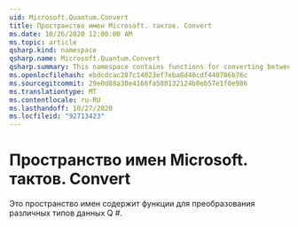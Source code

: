 ```yaml
---
uid: Microsoft.Quantum.Convert
title: Пространство имен Microsoft. тактов. Convert
ms.date: 10/26/2020 12:00:00 AM
ms.topic: article
qsharp.kind: namespace
qsharp.name: Microsoft.Quantum.Convert
qsharp.summary: This namespace contains functions for converting between various Q# data types.
ms.openlocfilehash: ebdcdcac287c14023ef7eba8d40cdf440706b76c
ms.sourcegitcommit: 29e0d88a30e4166fa580132124b0eb57e1f0e986
ms.translationtype: MT
ms.contentlocale: ru-RU
ms.lasthandoff: 10/27/2020
ms.locfileid: "92713423"
---
```

# <a name="microsoftquantumconvert-namespace"></a>Пространство имен Microsoft. тактов. Convert

Это пространство имен содержит функции для преобразования различных типов данных Q #.

